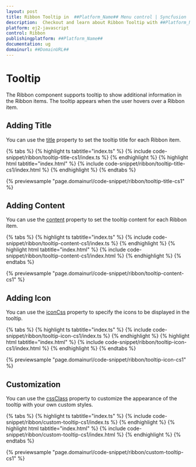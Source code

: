 ```yaml
---
layout: post
title: Ribbon Tooltip in  ##Platform_Name## Menu control | Syncfusion
description:  Checkout and learn about Ribbon Tooltip with ##Platform_Name## Menu control of Syncfusion Essential JS 2 and more details.
platform: ej2-javascript
control: Ribbon
publishingplatform: ##Platform_Name##
documentation: ug
domainurl: ##DomainURL##
---
```


# Tooltip

The Ribbon component supports tooltip to show additional information in the Ribbon items. The tooltip appears when the user hovers over a Ribbon item.

## Adding Title

You can use the [title](https://ej2.syncfusion.com/documentation/api/ribbon/ribbonTooltip/#title) property to set the tooltip title for each Ribbon item.

{% tabs %}
{% highlight ts tabtitle="index.ts" %}
{% include code-snippet/ribbon/tooltip-title-cs1/index.ts %}
{% endhighlight %}
{% highlight html tabtitle="index.html" %}
{% include code-snippet/ribbon/tooltip-title-cs1/index.html %}
{% endhighlight %}
{% endtabs %}
          
{% previewsample "page.domainurl/code-snippet/ribbon/tooltip-title-cs1" %}

## Adding Content

You can use the [content](https://ej2.syncfusion.com/documentation/api/ribbon/ribbonTooltip/#content) property to set the tooltip content for each Ribbon item.

{% tabs %}
{% highlight ts tabtitle="index.ts" %}
{% include code-snippet/ribbon/tooltip-content-cs1/index.ts %}
{% endhighlight %}
{% highlight html tabtitle="index.html" %}
{% include code-snippet/ribbon/tooltip-content-cs1/index.html %}
{% endhighlight %}
{% endtabs %}
          
{% previewsample "page.domainurl/code-snippet/ribbon/tooltip-content-cs1" %}

## Adding Icon

You can use the [iconCss](https://ej2.syncfusion.com/javascript/documentation/api/ribbon/ribbonTooltip/#iconcss) property to specify the icons to be displayed in the tooltip.

{% tabs %}
{% highlight ts tabtitle="index.ts" %}
{% include code-snippet/ribbon/tooltip-icon-cs1/index.ts %}
{% endhighlight %}
{% highlight html tabtitle="index.html" %}
{% include code-snippet/ribbon/tooltip-icon-cs1/index.html %}
{% endhighlight %}
{% endtabs %}
          
{% previewsample "page.domainurl/code-snippet/ribbon/tooltip-icon-cs1" %}

## Customization

You can use the [cssClass](https://ej2.syncfusion.com/documentation/api/ribbon/ribbonTooltip/#cssclass) property to customize the appearance of the tooltip with your own custom styles.

{% tabs %}
{% highlight ts tabtitle="index.ts" %}
{% include code-snippet/ribbon/custom-tooltip-cs1/index.ts %}
{% endhighlight %}
{% highlight html tabtitle="index.html" %}
{% include code-snippet/ribbon/custom-tooltip-cs1/index.html %}
{% endhighlight %}
{% endtabs %}

{% previewsample "page.domainurl/code-snippet/ribbon/custom-tooltip-cs1" %}